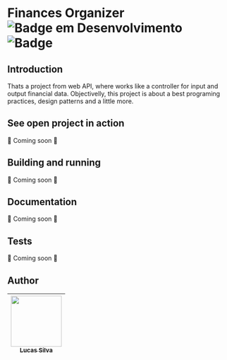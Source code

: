 # Finances Organizer ![Badge em Desenvolvimento](https://img.shields.io/static/v1?label=Status&message=EM%20DESENVOLVIMENTO&color=GREEN) ![Badge](https://img.shields.io/github/last-commit/LucasMihayaz/FinancesOrganizer)

<h2>Introduction</h2>
Thats a project from web API, where works like a controller for input and output financial data. Objectivelly, this project is about a best programing practices, design patterns and a little more. 

<h2>See open project in action</h2>

:construction: Coming soon :construction:

<h2>Building and running</h2>

:construction: Coming soon :construction:

<h2>Documentation</h2>

:construction: Coming soon :construction:

<h2>Tests</h2>

:construction: Coming soon :construction:

<h2>Author</h2>

| [<img src="https://avatars.githubusercontent.com/LucasMihayaz" width=115><br><sub>Lucas Silva</sub>](https://www.linkedin.com/in/lucas-silva-6679a21b0/) |  
| :---: | 
